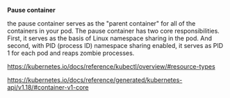 **Pause container**

the pause container serves as the "parent container" for all of the containers in your pod. The pause container has two core responsibilities. First, it serves as the basis of Linux namespace sharing in the pod. And second, with PID (process ID) namespace sharing enabled, it serves as PID 1 for each pod and reaps zombie processes.


https://kubernetes.io/docs/reference/kubectl/overview/#resource-types

https://kubernetes.io/docs/reference/generated/kubernetes-api/v1.18/#container-v1-core
